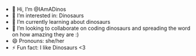 - 👋 Hi, I’m @IAmADinos
- 👀 I’m interested in: Dinosaurs
- 🌱 I’m currently learning about dinosaurs
- 💞️ I’m looking to collaborate on coding dinosaurs and spreading the word on how amazing they are :)
- 😄 Pronouns: she/her
- ⚡ Fun fact: I like Dinosaurs <3

<!---
IAmADinos/IAmADinos is a ✨ special ✨ repository because its `README.md` (this file) appears on your GitHub profile.
You can click the Preview link to take a look at your changes.
--->
